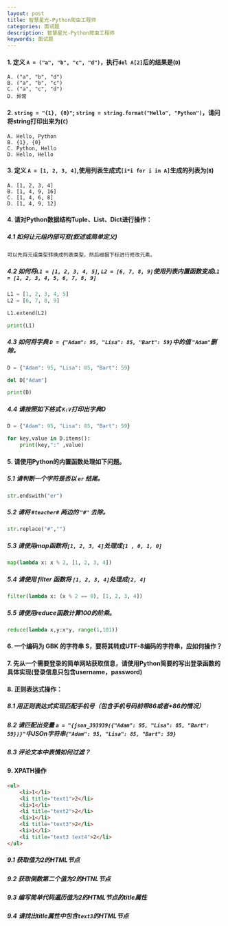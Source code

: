 ```yaml
---
layout: post
title: 智慧星光-Python爬虫工程师
categories: 面试题
description: 智慧星光-Python爬虫工程师
keywords: 面试题
---
```


#### 1. 定义 `A = ("a", "b", "c", "d")`，执行`del A[2]`后的结果是\(`D`\)

```\`
A. ("a", "b", "d")
B. ("a", "b", "c")
C. ("a", "c", "d")
D. 异常
```

#### 2. `string = "{1}, {0}"`; `string = string.format("Hello", "Python")`，请问将string打印出来为\(`C`\)

```
A. Hello, Python 
B. {1}, {0}
C. Python, Hello
D. Hello, Hello
```

#### 3. 定义 `A = [1, 2, 3, 4]`,使用列表生成式`[i*i for i in A]`生成的列表为\(`B`\)

```
A. [1, 2, 3, 4]
B. [1, 4, 9, 16]
C. [1, 4, 6, 8]
D. [1, 4, 9, 12]
```

#### 4. 请对Python数据结构Tuple、List、Dict进行操作：

##### 4.1 如何让元组内部可变\(叙述或简单定义\)

```
可以先将元组类型转换成列表类型，然后根据下标进行修改元素。
```

##### 4.2 如何将`L1 = [1, 2, 3, 4, 5]`, `L2 = [6, 7, 8, 9]`使用列表内置函数变成`L1 = [1, 2, 3, 4, 5, 6, 7, 8, 9]`

```python
L1 = [1, 2, 3, 4, 5]
L2 = [6, 7, 8, 9]

L1.extend(L2)

print(L1)
```

##### 4.3 如何将字典 `D = {"Adam": 95, "Lisa": 85, "Bart": 59}`中的值 `"Adam"`删除。

```python
D = {"Adam": 95, "Lisa": 85, "Bart": 59}

del D["Adam"]

print(D)
```

##### 4.4 请按照如下格式 `K:V`打印出字典D

```python
D = {"Adam": 95, "Lisa": 85, "Bart": 59}

for key,value in D.items():
    print(key,":" ,value)
```

#### 5. 请使用Python的内置函数处理如下问题。

##### 5.1 请判断一个字符是否以 `er` 结尾。

```python
str.endswith("er")
```
##### 5.2 请将 `#teacher#` 两边的 `"#"` 去除。
```python
str.replace("#","")
```
##### 5.3 请使用map函数将`[1, 2, 3, 4]`处理成`[1 , 0, 1, 0]`
```python
map(lambda x: x % 2, [1, 2, 3, 4])
```
##### 5.4 请使用 filter 函数将 `[1, 2, 3, 4]`处理成`[2, 4]`
```python
filter(lambda x: (x % 2 == 0), [1, 2, 3, 4])
```
##### 5.5 请使用reduce函数计算100的阶乘。
```python
reduce(lambda x,y:x*y, range(1,101))
```
#### 6. 一个编码为 GBK 的字符串 S，要将其转成UTF-8编码的字符串，应如何操作？

#### 7. 先从一个需要登录的简单网站获取信息，请使用Python简要的写出登录函数的具体实现\(登录信息只包含username，password\)

#### 8. 正则表达式操作：

##### 8.1 用正则表达式实现匹配手机号（包含手机号码前带86或者+86的情况）

##### 8.2 请匹配出变量 `a = "{json_393939({"Adam": 95, "Lisa": 85, "Bart": 59})}"`中JSOn字符串`{"Adam": 95, "Lisa": 85, "Bart": 59}`

##### 8.3 评论文本中表情如何过滤？

#### 9. XPATH操作

```html
<ul>
    <li>1</li>
    <li title="text1">2</li>
    <li>1</li>
    <li title="text2">2</li>
    <li>1</li>
    <li title="text3">2</li>
    <li>1</li>
    <li title="text3 text4">2</li>
</ul>
```

##### 9.1 获取值为2的HTML节点

##### 9.2 获取倒数第二个值为2的HTNL节点

##### 9.3 编写简单代码遍历值为2的HTML节点的title属性

##### 9.4 请找出title属性中包含`text3`的HTML节点



